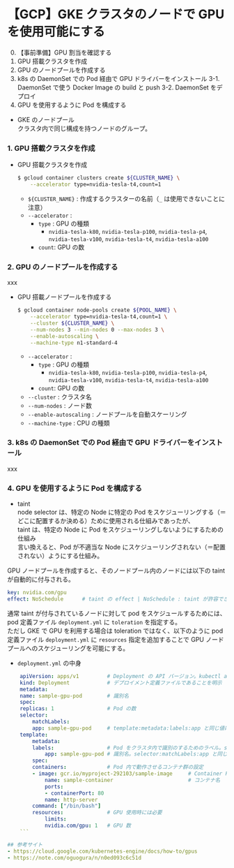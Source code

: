 # 【GCP】GKE クラスタのノードで GPU を使用可能にする

0. 【事前準備】GPU 割当を確認する
1. GPU 搭載クラスタを作成
2. GPU のノードプールを作成する
3. k8s の DaemonSet での Pod 経由で GPU ドライバーをインストール
    3-1. DaemonSet で使う Docker Image の build と push
    3-2. DaemonSet をデプロイ
4. GPU を使用するように Pod を構成する

- GKE のノードプール<br>
    クラスタ内で同じ構成を持つノードのグループ。

### 1. GPU 搭載クラスタを作成

- GPU 搭載クラスタを作成
    ```sh
    $ gcloud container clusters create ${CLUSTER_NAME} \
        --accelerator type=nvidia-tesla-t4,count=1
    ```
    - `${CLUSTER_NAME}` : 作成するクラスターの名前（`_` は使用できないことに注意）
    - `--accelerator` : 
        - `type` : GPU の種類
            - `nvidia-tesla-k80`, `nvidia-tesla-p100`, `nvidia-tesla-p4`, `nvidia-tesla-v100`, `nvidia-tesla-t4`, `nvidia-tesla-a100`
        - `count`: GPU の数

### 2. GPU のノードプールを作成する
xxx

- GPU 搭載ノードプールを作成する
    ```sh
    $ gcloud container node-pools create ${POOL_NAME} \
        --accelerator type=nvidia-tesla-t4,count=1 \
        --cluster ${CLUSTER_NAME} \
        --num-nodes 3 --min-nodes 0 --max-nodes 3 \
        --enable-autoscaling \
        --machine-type n1-standard-4
    ```
    - `--accelerator` : 
        - `type` : GPU の種類
            - `nvidia-tesla-k80`, `nvidia-tesla-p100`, `nvidia-tesla-p4`, `nvidia-tesla-v100`, `nvidia-tesla-t4`, `nvidia-tesla-a100`
        - `count`: GPU の数
    - `--cluster` : クラスタ名
    - `--num-nodes` : ノード数
    - `--enable-autoscaling` : ノードプールを自動スケーリング
    - `--machine-type` : CPU の種類

### 3. k8s の DaemonSet での Pod 経由で GPU ドライバーをインストール
xxx

### 4. GPU を使用するように Pod を構成する

- taint<br>
    node selector は、特定の Node に特定の Pod をスケジューリングする（＝どこに配置するか決める）ために使用される仕組みであったが、<br>
    taint は、特定の Node に Pod をスケジューリングしないようにするための仕組み<br>
    言い換えると、Pod が不適当な Node にスケジューリングされない（＝配置されない）ようにする仕組み。<br>

GPU ノードプールを作成すると、そのノードプール内のノードには以下の taint が自動的に付与される。
```yml
key: nvidia.com/gpu
effect: NoSchedule      # taint の effect | NoSchedule : taint が許容できなければ node へ schedule させない
```

通常 taint が付与されているノードに対して pod をスケジュールするためには、pod 定義ファイル `deployment.yml` に `toleration` を指定する。<br>
ただし GKE で GPU を利用する場合は toleration ではなく、以下のように pod 定義ファイル `deployment.yml` に `resources` 指定を追加することで GPU ノードプールへのスケジューリングを可能にする。

- `deployment.yml` の中身
```yml
    apiVersion: apps/v1         # Deployment の API バージョン。kubectl api-resources | grep Deployment と kubectl api-versions  | grep apps で確認可能  
    kind: Deployment            # デプロイメント定義ファイルであることを明示
    metadata:
    name: sample-gpu-pod        # 識別名
    spec:
    replicas: 1                 # Pod の数
    selector:
        matchLabels:
        app: sample-gpu-pod     # template:metadata:labels:app と同じ値にする必要がある
    template:
        metadata:
        labels:                 # Pod をクラスタ内で識別のするためのラベル。service.yml で Pod を識別するラベルとして使用される
            app: sample-gpu-pod # 識別名。selector:matchLabels:app と同じ値にする必要がある
        spec:
        containers:             # Pod 内で動作させるコンテナ群の設定
        - image: gcr.io/myproject-292103/sample-image     # Container Registry にアップロードした docker image
            name: sample-container                        # コンテナ名
            ports:
            - containerPort: 80
            name: http-server
        command: ["/bin/bash"]
        resources:              # GPU 使用時には必要
            limits:
            nvidia.com/gpu: 1   # GPU 数
    ```

## 参考サイト
- https://cloud.google.com/kubernetes-engine/docs/how-to/gpus
- https://note.com/oguogura/n/n0ed093c6c51d
